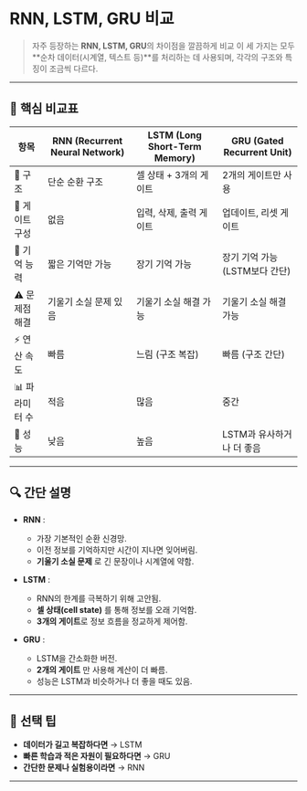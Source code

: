 # RNN, LSTM, GRU 비교 
> 자주 등장하는 **RNN, LSTM, GRU**의 차이점을 깔끔하게 비교
> 이 세 가지는 모두 **순차 데이터(시계열, 텍스트 등)**를 처리하는 데 사용되며, 각각의 구조와 특징이 조금씩 다르다.

---

## 🧠 핵심 비교표

| 항목            | RNN (Recurrent Neural Network) | LSTM (Long Short-Term Memory) | GRU (Gated Recurrent Unit) |
|-----------------|-------------------------------|-------------------------------|-----------------------------|
| 🔁 구조         | 단순 순환 구조                 | 셀 상태 + 3개의 게이트        | 2개의 게이트만 사용         |
| 🧱 게이트 구성   | 없음                           | 입력, 삭제, 출력 게이트       | 업데이트, 리셋 게이트       |
| 🧠 기억 능력     | 짧은 기억만 가능               | 장기 기억 가능                | 장기 기억 가능 (LSTM보다 간단) |
| ⚠️ 문제점 해결   | 기울기 소실 문제 있음          | 기울기 소실 해결 가능         | 기울기 소실 해결 가능       |
| ⚡ 연산 속도     | 빠름                           | 느림 (구조 복잡)             | 빠름 (구조 간단)           |
| 📊 파라미터 수  | 적음                           | 많음                          | 중간                        |
| 🧪 성능         | 낮음                           | 높음                          | LSTM과 유사하거나 더 좋음   |

---

## 🔍 간단 설명

- **RNN** :  
  - 가장 기본적인 순환 신경망.  
  - 이전 정보를 기억하지만 시간이 지나면 잊어버림.  
  - **기울기 소실 문제** 로 긴 문장이나 시계열에 약함.

- **LSTM** :  
  - RNN의 한계를 극복하기 위해 고안됨.  
  - **셀 상태(cell state)** 를 통해 정보를 오래 기억함.  
  - **3개의 게이트**로 정보 흐름을 정교하게 제어함.

- **GRU** :  
  - LSTM을 간소화한 버전.  
  - **2개의 게이트** 만 사용해 계산이 더 빠름.  
  - 성능은 LSTM과 비슷하거나 더 좋을 때도 있음.

---

## 🧠 선택 팁

- **데이터가 길고 복잡하다면** → LSTM  
- **빠른 학습과 적은 자원이 필요하다면** → GRU  
- **간단한 문제나 실험용이라면** → RNN

---
